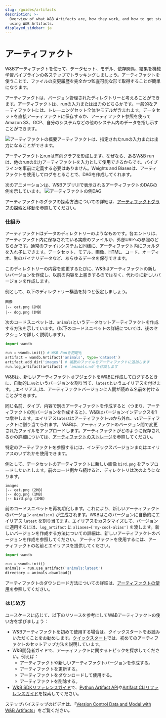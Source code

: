 ```yaml
---
slug: /guides/artifacts
description: >-
  Overview of what W&B Artifacts are, how they work, and how to get started
  using W&B Artifacts.
displayed_sidebar: ja
---
```


# アーティファクト

W&Bアーティファクトを使って、データセット、モデル、依存関係、結果を機械学習パイプラインの各ステップでトラッキングしましょう。アーティファクトを使うことで、ファイルの変更履歴を完全かつ監査可能な形で取得することが簡単になります。

アーティファクトは、バージョン管理されたディレクトリーと考えることができます。アーティファクトは、runの入力または出力のどちらかです。一般的なアーティファクトには、トレーニングセット全体やモデルが含まれます。データセットを直接アーティファクトに保存するか、アーティファクト参照を使ってAmazon S3、GCP、自分のシステムなどの他のシステム内のデータを指し示すことができます。

![アーティファクトの概要](/images/artifacts/artifacts_overview.png)アーティファクトは、指定されたrunの入力または出力になることができます。

アーティファクトとrunは有向グラフを形成します。なぜなら、あるW&B runは、他のrunの出力アーティファクトを入力として使用できるからです。パイプラインを事前に定義する必要はありません。Weights and Biasesは、アーティファクトを使用してログをとることで、DAGを作成してくれます。

次のアニメーションは、W&BアプリUIで表示されるアーティファクトのDAGの例を示しています。
![アーティファクトの例DAG](/images/artifacts/dag_view_of_artifacts.png)

アーティファクトのグラフの探索方法についての詳細は、[アーティファクトグラフの探索と移動](explore-and-traverse-an-artifact-graph.md)を参照してください。

### 仕組み

アーティファクトはデータのディレクトリーのようなものです。各エントリは、アーティファクト内に保存されている実際のファイルか、外部URIへの参照のどちらかです。通常のファイルシステムと同様に、アーティファクト内にフォルダを入れ子にできます。データセット、モデル、画像、HTML、コード、オーディオ、生のバイナリデータなど、あらゆるデータを保存できます。

このディレクトリーの内容を変更するたびに、W&Bはアーティファクトの新しいバージョンを作成し、以前の内容を上書きするのではなく、代わりに新しいバージョンを作成します。

例として、以下のディレクトリー構造を持つと仮定しましょう。

```
画像
|-- cat.png（2MB）
|-- dog.png（1MB）
```
次のコードスニペットは、`animals`というデータセットアーティファクトを作成する方法を示しています。（以下のコードスニペットの詳細については、後のセクションで詳しく説明します）。

```python
import wandb

run = wandb.init() # W&B Runを初期化
artifact = wandb.Artifact('animals', type='dataset')
artifact.add_dir('images') # 複数のファイルをアーティファクトに追加します
run.log_artifact(artifact) # `animals:v0`を作成します
```

W&Bは、新しいアーティファクトオブジェクトをW&Bに作成してログするときに、自動的に`v0`というバージョンを割り当て、`latest`というエイリアスを付けます。_エイリアス_は、アーティファクトバージョンに人間が読める名前を付けることができます。

同じ名前、タイプ、内容で別のアーティファクトを作成すると（つまり、アーティファクトの別バージョンを作成すると）、W&Bはバージョンインデックスを1つ増やします。エイリアス`latest`はアーティファクト`v0`から外れ、`v1`アーティファクトに割り当てられます。
W&Bは、アーティファクトのバージョン間で変更されたファイルをアップロードします。アーティファクトがどのように保存されるかの詳細については、[アーティファクトのストレージ](storage.md)を参照してください。

特定のアーティファクトを参照するには、インデックスバージョンまたはエイリアスのいずれかを使用できます。

例として、データセットのアーティファクトに新しい画像 `bird.png` をアップロードしたいとします。前のコード例から続けると、ディレクトリは次のようになります。

```
images
|-- cat.png (2MB)
|-- dog.png (1MB)
|-- bird.png (3MB)
```

前のコードスニペットを再初期化します。これにより、新しいアーティファクトのバージョン `animals:v1` が生成されます。W&Bはこのバージョンに自動的にエイリアス `latest` を割り当てます。エイリアスをカスタマイズして、バージョンに適用するには、`log_artifact` に `aliases=['my-cool-alias']` を渡します。新しいバージョンを作成する方法についての詳細は、新しいアーティファクトのバージョンを作成を参照してください。
アーティファクトを使用するには、アーティファクトの名前とエイリアスを提供してください。

```python
import wandb

run = wandb.init()
animals = run.use_artifact('animals:latest')
directory = animals.download()
```

アーティファクトのダウンロード方法についての詳細は、[アーティファクトの使用](download-and-use-an-artifact.md)を参照してください。

### はじめ方

ユースケースに応じて、以下のリソースを参考にしてW&Bアーティファクトの使い方を学びましょう：
* W&Bアーティファクトを初めて使用する場合は、クイックスタートをお読みいただくことをお勧めします。[クイックスタート](./artifacts-walkthrough.md)では、初めてのアーティファクトのセットアップ方法を説明しています。
* W&B開発者ガイドで、アーティファクトに関するトピックを探求してください。例えば：
  * アーティファクトや新しいアーティファクトバージョンを作成する。
  * アーティファクトを更新する。
  * アーティファクトをダウンロードして使用する。
  * アーティファクトを削除する。
* [W&B SDKリファレンスガイド](https://docs.wandb.ai/ref)で、[Python Artifact API](../../ref/python/artifact.md)や[Artifact CLIリファレンスガイド](../../ref/cli/wandb-artifact/README.md)を探索してください。

ステップバイステップのビデオは、「[Version Control Data and Model with W&B Artifacts](https://www.youtube.com/watch?v=Hd94gatGMic\&ab\_channel=Weights%26Biases)」をご覧ください。


<!-- {% embed url="https://www.youtube.com/watch?v=Hd94gatGMic" %} -->
